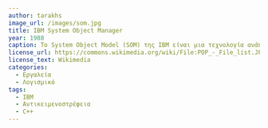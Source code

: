 ```yaml
---
author: tarakhs
image_url: /images/som.jpg
title: IBM System Object Manager
year: 1988
caption: Το System Object Model (SOM) της IBM είναι μια τεχνολογία ανάπτυξης λογισμικού που χρησιμοποιείται από την IBM στο λειτουργικό σύστημα OS/2. Παρέχει ένα σύνολο εργαλείων, βιβλιοθηκών και υπηρεσιών που επιτρέπουν τη συγγραφή λογισμικού σε C++ ή REXX Objects, καθώς και τη μεταγλώττιση του σε μορφή που μπορεί να χρησιμοποιηθεί στις εφαρμογές του OS/2. Το SOM επιτρέπει στους προγραμματιστές να δημιουργούν αντικείμενα που μπορούν να διαμοιράζονται μεταξύ των εφαρμογών, απλοποιώντας την ανάπτυξη και επιτρέποντας την επαναχρησιμοποίηση του κώδικα. Επιτρέπει επίσης τη δυναμική φόρτωση αντικειμένων κατά την εκτέλεση, επιτρέποντας μια πιο ισχυρή και αποτελεσματική εφαρμογή.
license_url: https://commons.wikimedia.org/wiki/File:POP_-_File_list.JPG
license_text: Wikimedia 
categories:
  - Εργαλεία
  - Λογισμικό
tags:
  - IBM
  - Αντικειμενοστρέφεια
  - C++
---
```


